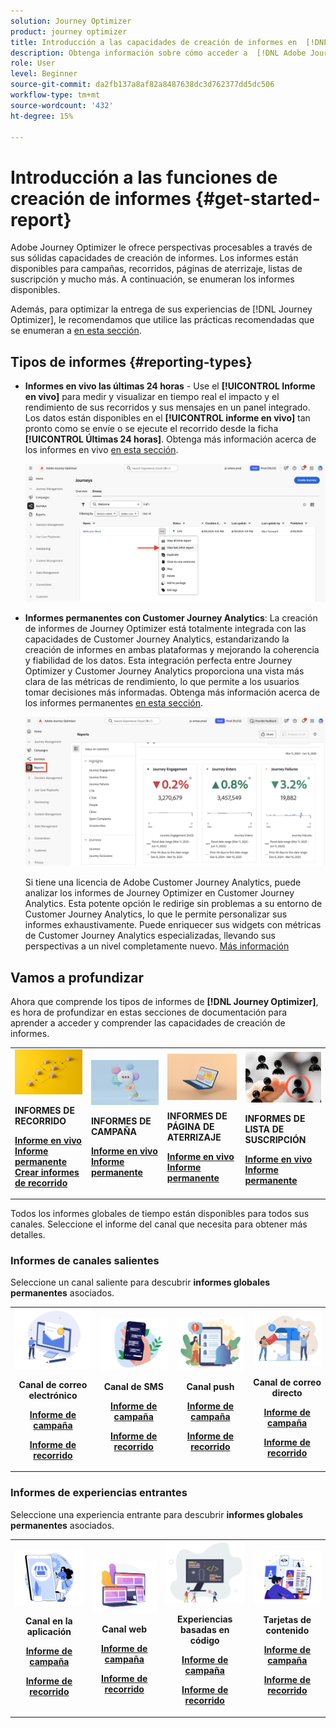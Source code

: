 ```yaml
---
solution: Journey Optimizer
product: journey optimizer
title: Introducción a las capacidades de creación de informes en  [!DNL Adobe Journey Optimizer]
description: Obtenga información sobre cómo acceder a  [!DNL Adobe Journey Optimizer] informes y trabajar con ellos.
role: User
level: Beginner
source-git-commit: da2fb137a8af82a8487638dc3d762377dd5dc506
workflow-type: tm+mt
source-wordcount: '432'
ht-degree: 15%

---
```


# Introducción a las funciones de creación de informes {#get-started-report}

Adobe Journey Optimizer le ofrece perspectivas procesables a través de sus sólidas capacidades de creación de informes. Los informes están disponibles para campañas, recorridos, páginas de aterrizaje, listas de suscripción y mucho más. A continuación, se enumeran los informes disponibles.

Además, para optimizar la entrega de sus experiencias de [!DNL Journey Optimizer], le recomendamos que utilice las prácticas recomendadas que se enumeran a [en esta sección](deliverability.md).


## Tipos de informes {#reporting-types}

* **Informes en vivo las últimas 24 horas** - Use el **[!UICONTROL Informe en vivo]** para medir y visualizar en tiempo real el impacto y el rendimiento de sus recorridos y sus mensajes en un panel integrado. Los datos están disponibles en el **[!UICONTROL informe en vivo]** tan pronto como se envíe o se ejecute el recorrido desde la ficha **[!UICONTROL Últimas 24 horas]**. Obtenga más información acerca de los informes en vivo [en esta sección](live-report.md).

  ![](assets/report_journey.png)


* **Informes permanentes con Customer Journey Analytics**: La creación de informes de Journey Optimizer está totalmente integrada con las capacidades de Customer Journey Analytics, estandarizando la creación de informes en ambas plataformas y mejorando la coherencia y fiabilidad de los datos. Esta integración perfecta entre Journey Optimizer y Customer Journey Analytics proporciona una vista más clara de las métricas de rendimiento, lo que permite a los usuarios tomar decisiones más informadas. Obtenga más información acerca de los informes permanentes [en esta sección](report-gs-cja.md).

  ![](assets/gs-cja-report-1.png)

  Si tiene una licencia de Adobe Customer Journey Analytics, puede analizar los informes de Journey Optimizer en Customer Journey Analytics. Esta potente opción le redirige sin problemas a su entorno de Customer Journey Analytics, lo que le permite personalizar sus informes exhaustivamente. Puede enriquecer sus widgets con métricas de Customer Journey Analytics especializadas, llevando sus perspectivas a un nivel completamente nuevo. [Más información](report-cja-manage.md)


## Vamos a profundizar

Ahora que comprende los tipos de informes de **[!DNL Journey Optimizer]**, es hora de profundizar en estas secciones de documentación para aprender a acceder y comprender las capacidades de creación de informes.


<table style="table-layout:fixed"><tr style="border: 0;">
<td>
<img alt="Informes de recorrido" src="../assets/do-not-localize/start-journey.jpeg">
<div>
<p><strong>INFORMES DE RECORRIDO</strong></p>
</div>
<div>
<a href="journey-live-report.md"><strong>Informe en vivo</strong></a>
</div>
<div>
<a href="journey-global-report-cja.md"><strong>Informe permanente</strong></a>
</div>
<div>
<a href="sharing-overview.md"><strong>Crear informes de recorrido</strong></a>
</div>
<p>
<p>
</td>
<td>
<img alt="Informes de campaña" src="../assets/do-not-localize/start-campaign.jpeg">
<div>
<p><strong>INFORMES DE CAMPAÑA</strong></p>
</div>
<div>
<a href="campaign-live-report.md"><strong>Informe en vivo</strong></a>
</div>
<div>
<a href="campaign-global-report-cja.md"><strong>Informe permanente</strong></a>
</div>
<p>
<p>
</td>
<td>
<img alt="Informes de página de aterrizaje" src="../assets/do-not-localize/start-interface.jpeg">
<div>
<p><strong>INFORMES DE PÁGINA DE ATERRIZAJE</strong></p>
</div>
<div>
<a href="lp-report-live.md"><strong>Informe en vivo</strong></a>
</div>
<div>
<a href="lp-report-global-cja.md"><strong>Informe permanente</strong></a>
</div>
<p>
<p>
</td>
<td>
<img alt="Informes de lista de suscripción" src="../assets/do-not-localize/role.jpg">
<div>
<p><strong>INFORMES DE LISTA DE SUSCRIPCIÓN</strong></p>
</div>
<div>
<a href="subscription-report-live.md"><strong>Informe en vivo</strong></a>
</div>
<div>
<a href="subscription-report-global-cja.md"><strong>Informe permanente</strong></a>
</div>
<p>
<p>
</td>
</tr></table>


Todos los informes globales de tiempo están disponibles para todos sus canales. Seleccione el informe del canal que necesita para obtener más detalles.

### Informes de canales salientes

Seleccione un canal saliente para descubrir **informes globales permanentes** asociados.

<table style="table-layout:fixed"><tr style="border: 0;">
<td><img alt="Correo electrónico" src="../channels/assets/do-not-localize/email.png">
<div align="center"><p><strong>Canal de correo electrónico</strong></p><p><a href="campaign-global-report-cja-email.md"><strong>Informe de campaña</strong></a></p><p><a href="journey-global-report-cja-email.md"><strong>Informe de recorrido</strong></a></p></div></td>
<td><a href="campaign-global-report-cja-sms.md"><img alt="SMS" src="../channels/assets/do-not-localize/sms.png"></a>
<div align="center"><p><strong>Canal de SMS</strong></p><p><a href="campaign-global-report-cja-sms.md"><strong>Informe de campaña</strong></a></p><p><a href="journey-global-report-cja-sms.md"><strong>Informe de recorrido</strong></a></p></div></td>
<td><a href="campaign-global-report-cja-push.md"><img alt="push" src="../channels/assets/do-not-localize/push.png"></a>
<div align="center"><p><strong>Canal push</strong></p><p><a href="campaign-global-report-cja-push.md"><strong>Informe de campaña</strong></a></p><p><a href="journey-global-report-cja-push.md"><strong>Informe de recorrido</strong></a></p></div></td>
<td><a href="campaign-global-report-cja-direct.md"><img alt="Correo directo" src="../channels/assets/do-not-localize/direct-mail.jpg"></a>
<div align="center"><p><strong>Canal de correo directo</strong></p><p><a href="campaign-global-report-cja-direct.md"><strong>Informe de campaña</strong></a></p><p><a href="journey-global-report-cja-direct.md"><strong>Informe de recorrido</strong></a></p></div></td>
</tr></table>

### Informes de experiencias entrantes

Seleccione una experiencia entrante para descubrir **informes globales permanentes** asociados.

<table style="table-layout:fixed"><tr style="border: 0;">
<td><img alt="En la aplicación" src="../channels/assets/do-not-localize/inapp.jpg">
<div align="center"><p><strong>Canal en la aplicación</strong></p><p><a href="campaign-global-report-cja-inapp.md"><strong>Informe de campaña</strong></a></p><p><a href="journey-global-report-cja-inapp.md"><strong>Informe de recorrido</strong></a></p></div></td>
<td><p><img alt="Web" src="../channels/assets/do-not-localize/web.jpg"></p>
<div align="center"><p><strong>Canal web</strong></p><p><a href="campaign-global-report-cja-web.md"><strong>Informe de campaña</strong></a></p><p><a href="journey-global-report-cja-web.md"><strong>Informe de recorrido</strong></a></p></div></td>
<td><img alt="Experiencia basada en código" src="../channels/assets/do-not-localize/code.png">
<div align="center"><p><strong>Experiencias basadas en código</strong></p><p><a href="campaign-global-report-cja-code.md"><strong>Informe de campaña</strong></a></p><p><a href="campaign-global-report-cja-code.md"><strong>Informe de recorrido</strong></a></p></div></td>
<td><img alt="Tarjetas de contenido" src="../channels/assets/do-not-localize/cards.png">
<div align="center"><p><strong>Tarjetas de contenido</strong></p><p><a href="campaign-global-report-cja-content.md"><strong>Informe de campaña</strong></a></p><p><a href="journey-global-report-cja-content.md"><strong>Informe de recorrido</strong></a></p></div></td>
</tr></table>
